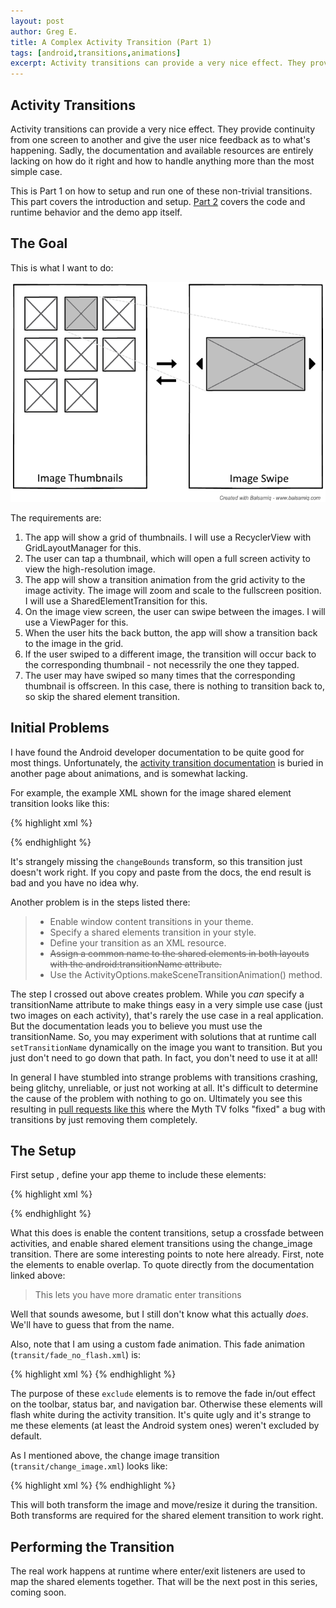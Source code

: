 ```yaml
---
layout: post
author: Greg E.
title: A Complex Activity Transition (Part 1)
tags: [android,transitions,animations]
excerpt: Activity transitions can provide a very nice effect. They provide continuity from one screen to another and give the user nice feedback as to what's happening. Sadly, the documentation and available resources are entirely lacking on how do it right and how to handle anything more than the most simple case.
---
```

## Activity Transitions
Activity transitions can provide a very nice effect. They provide continuity from one screen to another and give the user nice feedback as to what's happening. Sadly, the documentation and available resources are entirely lacking on how do it right and how to handle anything more than the most simple case. 

This is Part 1 on how to setup and run one of these non-trivial transitions. This part covers the introduction and setup. [Part 2](http://innodroid.com/blog/post/a-complex-activity-transition-part-2) covers the code and runtime behavior and the demo app itself.

## The Goal

This is what I want to do:

![Mockup](/blog/transition_example.png)

The requirements are:

1. The app will show a grid of thumbnails. I will use a RecyclerView with GridLayoutManager for this.
2. The user can tap a thumbnail, which will open a full screen activity to view the high-resolution image.
3. The app will show a transition animation from the grid activity to the image activity. The image will zoom and scale to the fullscreen position. I will use a SharedElementTransition for this.
4. On the image view screen, the user can swipe between the images. I will use a ViewPager for this.
5. When the user hits the back button, the app will show a transition back to the image in the grid.    
6. If the user swiped to a different image, the transition will occur back to the corresponding thumbnail - not necessrily the one they tapped.
7. The user may have swiped so many times that the corresponding thumbnail is offscreen. In this case, there is nothing to transition back to, so skip the shared element transition.

## Initial Problems
 
I have found the Android developer documentation to be quite good for most things. Unfortunately, the [activity transition documentation](http://developer.android.com/training/material/animations.html) is buried in another page about animations, and is somewhat lacking. 

For example, the example XML shown for the image shared element transition looks like this:

{% highlight xml %}
<!-- This is wrong! -->
<transitionSet xmlns:android="http://schemas.android.com/apk/res/android">
    <changeImageTransform/>
</transitionSet>
{% endhighlight %}

It's strangely missing the `changeBounds` transform, so this transition just doesn't work right. If you copy and paste from the docs, the end result is bad and you have no idea why. 

Another problem is in the steps listed there:

>   - Enable window content transitions in your theme.  
>   - Specify a shared elements transition in your style.  
>   - Define your transition as an XML resource.  
>   - <del>Assign a common name to the shared elements in both layouts with the android:transitionName attribute.</del>  
>   - Use the ActivityOptions.makeSceneTransitionAnimation() method.  

The step I crossed out above creates problem. While you *can* specify a transitionName attribute to make things easy in a very simple use case (just two images on each activity), that's rarely the use case in a real application. But the documentation leads you to believe you must use the transitionName. So, you may experiment with solutions that at runtime call `setTransitionName` dynamically on the image you want to transition. But you just don't need to go down that path. In fact, you don't need to use it at all!

In general I have stumbled into strange problems with transitions crashing, being glitchy, unreliable, or just not working at all. It's difficult to determine the cause of the problem with nothing to go on. Ultimately you see this resulting in [pull requests like this](https://github.com/MythTV-Clients/MythtvPlayerForAndroid/commit/cf67ee294a9c6358ff3dcabecba4a6cdc76d148e) where the Myth TV folks "fixed" a bug with transitions by just removing them completely. 

## The Setup

First setup , define your app theme to include these elements:

{% highlight xml %}
<style name="AppTheme" parent="Theme.AppCompat.Light.DarkActionBar">
    ... other items ...
    <item name="android:windowContentTransitions">true</item>
    <item name="android:windowSharedElementEnterTransition">@transition/change_image</item>
    <item name="android:windowSharedElementExitTransition">@transition/change_image</item>
    <item name="android:windowEnterTransition">@transition/fade_no_flash</item>
    <item name="android:windowExitTransition">@transition/fade_no_flash</item>
    <item name="android:windowAllowEnterTransitionOverlap">true</item>
    <item name="android:windowAllowReturnTransitionOverlap">true</item>
</style>
{% endhighlight %}

What this does is enable the content transitions, setup a crossfade between activities, and enable shared element transitions using the change_image transition. There are some interesting points to note here already. First, note the elements to enable overlap. To quote directly from the documentation linked above:

> This lets you have more dramatic enter transitions

Well that sounds awesome, but I still don't know what this actually *does*. We'll have to guess that from the name.

Also, note that I am using a custom fade animation. This fade animation (`transit/fade_no_flash.xml`) is:

{% highlight xml %}
<fade xmlns:android="http://schemas.android.com/apk/res/android">
    <targets>
      <target android:excludeId="@android:id/statusBarBackground"/>
      <target android:excludeId="@android:id/navigationBarBackground"/>
      <target android:excludeId="@id/toolbar"/>
    </targets>
</fade>
 {% endhighlight %}

The purpose of these `exclude` elements is to remove the fade in/out effect on the toolbar, status bar, and navigation bar. Otherwise these elements will flash white during the activity transition. It's quite ugly and it's strange to me these elements (at least the Android system ones) weren't excluded by default.
 
As I mentioned above, the change image transition (`transit/change_image.xml`) looks like:
 
{% highlight xml %}
<transitionSet xmlns:android="http://schemas.android.com/apk/res/android">
    <changeBounds />
    <changeImageTransform />
</transitionSet>
{% endhighlight %}

This will both transform the image and move/resize it during the transition. Both transforms are required for the shared element transition to work right.

## Performing the Transition 

The real work happens at runtime where enter/exit listeners are used to map the shared elements together. That will be the next post in this series, coming soon.

